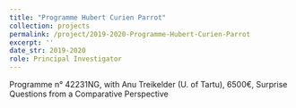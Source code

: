 ```yaml
---
title: "Programme Hubert Curien Parrot"
collection: projects
permalink: /project/2019-2020-Programme-Hubert-Curien-Parrot
excerpt: ''
date_str: 2019-2020
role: Principal Investigator
---
```

Programme n° 42231NG, with Anu Treikelder (U. of Tartu), 6500€, Surprise Questions from a Comparative Perspective